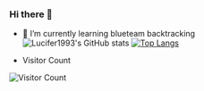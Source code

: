 ### Hi there 👋

- 🌱 I’m currently learning blueteam backtracking
![Lucifer1993's GitHub stats](https://github-readme-stats.vercel.app/api?username=Lucifer1993&show_icons=true&theme=dracula)
[![Top Langs](https://github-readme-stats.vercel.app/api/top-langs/?username=Lucifer1993&layout=compact)](https://github.com/Lucifer1993)

- Visitor Count

![Visitor Count](https://profile-counter.glitch.me/Lucifer1993/count.svg)
